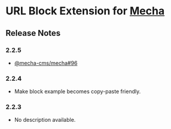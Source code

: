URL Block Extension for [Mecha](https://github.com/mecha-cms/mecha)
===================================================================

Release Notes
-------------

### 2.2.5

 - [@mecha-cms/mecha#96](https://github.com/mecha-cms/mecha/issues/96)

### 2.2.4

 - Make block example becomes copy-paste friendly.

### 2.2.3

 - No description available.